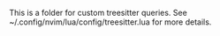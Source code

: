 This is a folder for custom treesitter queries. See ~/.config/nvim/lua/config/treesitter.lua for more details.
